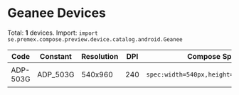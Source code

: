# Geanee Devices

Total: **1** devices. Import: `import se.premex.compose.preview.device.catalog.android.Geanee`

| Code | Constant | Resolution | DPI | Compose Spec | Preview Usage |
|------|----------|------------|-----|-------------|---------------|
| ADP-503G | ADP_503G | 540x960 | 240 | `spec:width=540px,height=960px,dpi=240` | `@Preview(device = Geanee.ADP_503G)` |

<!-- Generated automatically. Do not edit manually. -->
